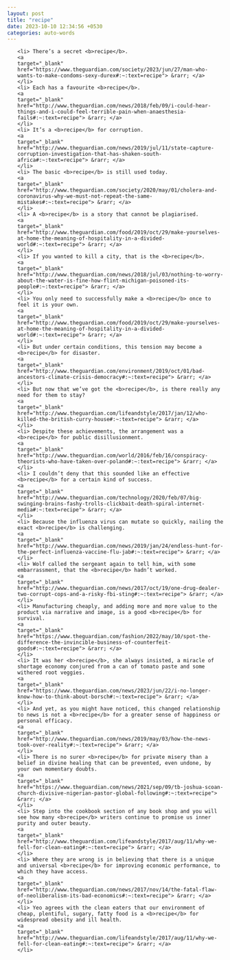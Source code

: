 ```yaml
---
layout: post
title: "recipe"
date: 2023-10-10 12:34:56 +0530
categories: auto-words
---
```

<ol>

    <li> There’s a secret <b>recipe</b>.
    <a 
    target="_blank" 
    href="https://www.theguardian.com/society/2023/jun/27/man-who-wants-to-make-condoms-sexy-durex#:~:text=recipe"> &rarr; </a>
    </li>
    <li> Each has a favourite <b>recipe</b>.
    <a 
    target="_blank" 
    href="http://www.theguardian.com/news/2018/feb/09/i-could-hear-things-and-i-could-feel-terrible-pain-when-anaesthesia-fails#:~:text=recipe"> &rarr; </a>
    </li>
    <li> It’s a <b>recipe</b> for corruption.
    <a 
    target="_blank" 
    href="http://www.theguardian.com/news/2019/jul/11/state-capture-corruption-investigation-that-has-shaken-south-africa#:~:text=recipe"> &rarr; </a>
    </li>
    <li> The basic <b>recipe</b> is still used today.
    <a 
    target="_blank" 
    href="http://www.theguardian.com/society/2020/may/01/cholera-and-coronavirus-why-we-must-not-repeat-the-same-mistakes#:~:text=recipe"> &rarr; </a>
    </li>
    <li> A <b>recipe</b> is a story that cannot be plagiarised.
    <a 
    target="_blank" 
    href="http://www.theguardian.com/food/2019/oct/29/make-yourselves-at-home-the-meaning-of-hospitality-in-a-divided-world#:~:text=recipe"> &rarr; </a>
    </li>
    <li> If you wanted to kill a city, that is the <b>recipe</b>.
    <a 
    target="_blank" 
    href="http://www.theguardian.com/news/2018/jul/03/nothing-to-worry-about-the-water-is-fine-how-flint-michigan-poisoned-its-people#:~:text=recipe"> &rarr; </a>
    </li>
    <li> You only need to successfully make a <b>recipe</b> once to feel it is your own.
    <a 
    target="_blank" 
    href="http://www.theguardian.com/food/2019/oct/29/make-yourselves-at-home-the-meaning-of-hospitality-in-a-divided-world#:~:text=recipe"> &rarr; </a>
    </li>
    <li> But under certain conditions, this tension may become a <b>recipe</b> for disaster.
    <a 
    target="_blank" 
    href="http://www.theguardian.com/environment/2019/oct/01/bad-ancestors-climate-crisis-democracy#:~:text=recipe"> &rarr; </a>
    </li>
    <li> But now that we’ve got the <b>recipe</b>, is there really any need for them to stay?
    <a 
    target="_blank" 
    href="http://www.theguardian.com/lifeandstyle/2017/jan/12/who-killed-the-british-curry-house#:~:text=recipe"> &rarr; </a>
    </li>
    <li> Despite these achievements, the arrangement was a <b>recipe</b> for public disillusionment.
    <a 
    target="_blank" 
    href="http://www.theguardian.com/world/2016/feb/16/conspiracy-theorists-who-have-taken-over-poland#:~:text=recipe"> &rarr; </a>
    </li>
    <li> I couldn’t deny that this sounded like an effective <b>recipe</b> for a certain kind of success.
    <a 
    target="_blank" 
    href="http://www.theguardian.com/technology/2020/feb/07/big-swinging-brains-fashy-trolls-clickbait-death-spiral-internet-media#:~:text=recipe"> &rarr; </a>
    </li>
    <li> Because the influenza virus can mutate so quickly, nailing the exact <b>recipe</b> is challenging.
    <a 
    target="_blank" 
    href="http://www.theguardian.com/news/2019/jan/24/endless-hunt-for-the-perfect-influenza-vaccine-flu-jab#:~:text=recipe"> &rarr; </a>
    </li>
    <li> Wolf called the sergeant again to tell him, with some embarrassment, that the <b>recipe</b> hadn’t worked.
    <a 
    target="_blank" 
    href="http://www.theguardian.com/news/2017/oct/19/one-drug-dealer-two-corrupt-cops-and-a-risky-fbi-sting#:~:text=recipe"> &rarr; </a>
    </li>
    <li> Manufacturing cheaply, and adding more and more value to the product via narrative and image, is a good <b>recipe</b> for survival.
    <a 
    target="_blank" 
    href="https://www.theguardian.com/fashion/2022/may/10/spot-the-difference-the-invincible-business-of-counterfeit-goods#:~:text=recipe"> &rarr; </a>
    </li>
    <li> It was her <b>recipe</b>, she always insisted, a miracle of shortage economy conjured from a can of tomato paste and some withered root veggies.
    <a 
    target="_blank" 
    href="https://www.theguardian.com/news/2023/jun/22/i-no-longer-know-how-to-think-about-borsch#:~:text=recipe"> &rarr; </a>
    </li>
    <li> And yet, as you might have noticed, this changed relationship to news is not a <b>recipe</b> for a greater sense of happiness or personal efficacy.
    <a 
    target="_blank" 
    href="http://www.theguardian.com/news/2019/may/03/how-the-news-took-over-reality#:~:text=recipe"> &rarr; </a>
    </li>
    <li> There is no surer <b>recipe</b> for private misery than a belief in divine healing that can be prevented, even undone, by your own momentary doubts.
    <a 
    target="_blank" 
    href="https://www.theguardian.com/news/2021/sep/09/tb-joshua-scoan-church-divisive-nigerian-pastor-global-following#:~:text=recipe"> &rarr; </a>
    </li>
    <li> Step into the cookbook section of any book shop and you will see how many <b>recipe</b> writers continue to promise us inner purity and outer beauty.
    <a 
    target="_blank" 
    href="http://www.theguardian.com/lifeandstyle/2017/aug/11/why-we-fell-for-clean-eating#:~:text=recipe"> &rarr; </a>
    </li>
    <li> Where they are wrong is in believing that there is a unique and universal <b>recipe</b> for improving economic performance, to which they have access.
    <a 
    target="_blank" 
    href="http://www.theguardian.com/news/2017/nov/14/the-fatal-flaw-of-neoliberalism-its-bad-economics#:~:text=recipe"> &rarr; </a>
    </li>
    <li> Yeo agrees with the clean eaters that our environment of cheap, plentiful, sugary, fatty food is a <b>recipe</b> for widespread obesity and ill health.
    <a 
    target="_blank" 
    href="http://www.theguardian.com/lifeandstyle/2017/aug/11/why-we-fell-for-clean-eating#:~:text=recipe"> &rarr; </a>
    </li>